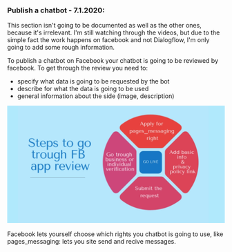 ### Publish a chatbot - 7.1.2020:

This section isn't going to be documented as well as the other ones, because it's irrelevant. I'm still watching through the videos, but due to the simple fact the work happens on facebook and not Dialogflow, I'm only going to add some rough information.

To publish a chatbot on Facebook your chatbot is going to be reviewed by facebook. To get through the review you need to:

+ specify what data is going to be requested by the bot
+ describe for what the data is going to be used
+ general information about the side (image, description)

![requirements](../assets/stepsToPublish.png)

Facebook lets yourself choose which rights you chatbot is going to use, like pages_messaging: lets you site send and recive messages.

